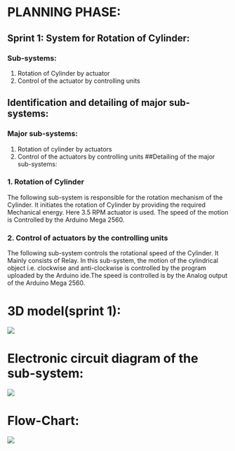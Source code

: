 # PLANNING PHASE:
## Sprint 1: System for Rotation of Cylinder:
### Sub-systems:
1.	Rotation of Cylinder by actuator
2.	Control of the actuator by controlling units
## Identification and detailing of major sub-systems:
### Major sub-systems:
1. Rotation of cylinder by actuators
2. Control of the actuators by controlling units
##Detailing of the major sub-systems:
### 1.	Rotation of Cylinder
The following sub-system is responsible for the rotation mechanism of the Cylinder. It initiates the rotation of Cylinder by providing the required Mechanical energy. Here 3.5 RPM actuator is used.  The speed of the motion is  Controlled by the Arduino Mega 2560.             
### 2.	Control of actuators by the controlling units
The following sub-system controls the rotational speed of the Cylinder. It Mainly consists of Relay. In this sub-system, the motion of the cylindrical object i.e. clockwise and anti-clockwise is controlled by the program  uploaded by the Arduino ide.The speed is controlled is by the Analog output of the Arduino Mega 2560.
# 3D model(sprint 1):
![](https://user-images.githubusercontent.com/42512399/49519758-c4e01400-f8c7-11e8-953e-e429ba163840.JPG)
# Electronic circuit diagram of the sub-system:
![](https://user-images.githubusercontent.com/42512399/49519572-500cda00-f8c7-11e8-869d-87c23f0f5e3c.JPG)
# Flow-Chart:
![](https://user-images.githubusercontent.com/42763663/49462803-fbad2000-f81c-11e8-9762-bd9aae0fcfca.JPG)
